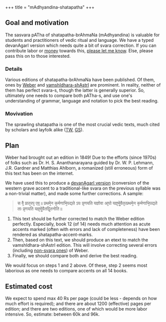 +++
title = "mAdhyandina-shatapatha"
+++

## Goal and motivation
The sasvara pATha of shatapatha-brAhmaNa (mAdhyandina) is valuable for students and practitioners of vedic ritual and language. We have a typed devanAgarI version which needs quite a bit of svara correction. If you can contribute labor or [money](https://vishvasa.github.io/interests/dharma-via-vishvas/) towards this, [please let me know](/groups/dyuganga/contact/). Else, please pass this on to those interested.

### Details
Various editions of shatapatha-brAhmaNa have been published. Of them, ones by [Weber](https://archive.org/details/in.ernet.dli.2015.283077/page/n805/mode/2up?view=theater) and [vamshIdhara-shAstrI](https://archive.org/details/satapatha_bahmanam_with_sayana_bhashya__harisvami_bhashya_ed._vamsidhara_sastri_1940_gangavishnu/Satapatha%20Bahmanam%20with%20Sayana%20Bhashya%20%26%20Harisvami%20Bhashya%20Part%201%20-%20Vamsidhara%20Sastri%201940%20%28Gangavishnu%29/page/n505/mode/1up) are prominent. In reality, neither of them has perfect svara-s, though the latter is generally superior. So, ultimately one needs to compare both pATha-s, and use one's understanding of grammar, language and notation to pick the best reading. 

### Movivation
The sprawling shatapatha is one of the most crucial vedic texts, much cited by scholars and layfolk alike ([TW](https://twitter.com/search?q=shatapatha&src=typed_query), [GS](https://www.google.com/search?tbm=bks&q=shatapatha)).

## Plan
Weber had brought out an edition in 1849! Due to the efforts (since 1970s) of folks such as Dr. H. S. Ananthanarayana guided by Dr. W. P. Lehmann, J.R. Gardner and Matthias Ahlborn, a romanized (still erroneous) form of this text has been on the internet. 

We have used this to produce a [devanAgarI version](https://vishvasa.github.io/vedAH_yajuH/vAjasaneyam/mAdhyandinam/shatapatha-brAhmaNam/weber-srotaH/sasvaram/01/01/1/) (conversion of the western grave accent to a traditional-like svara on the previous syllable was a non-trivial matter), and made some further corrections. A sample:

> स वै᳘ प्रात᳘रप᳘ एव᳟॥
प्रथमे᳘न क᳘र्मणाभि᳘पद्यते ऽपः प्र᳘णयति यज्ञोवा आ᳘पो यज्ञ᳘मेॗवैत᳘त्प्रथमे᳘न क᳘र्मणाभि᳘पद्यते ताः प्र᳘णयति यज्ञ᳘मेॗवैतद्वि᳘तनोति॥

1. This text should be further corrected to match the Weber edition perfectly. Especially, book 12 (of 14) needs much attention as acute accents marked (often with errors and lack of completeness) have been rendered as shatapatha-accent-marks.
2. Then, based on this text, we should produce an etext to match the vamshIdhara-shAstrI edition. This will involve correcting several errors (including [non-svara ones](https://vishvasa.github.io/vedAH_yajuH/vAjasaneyam/mAdhyandinam/shatapatha-brAhmaNam/weber-srotaH/)) of Weber.
3. Finally, we should compare both and derive the best reading.

We would focus on steps 1 and 2 above. Of these, step 2 seems most laborious as one needs to compare accents on all 14 books. 

## Estimated cost
We expect to spend max 40 Rs per page (could be less - depends on how much effort is required); and there are about 1200 (effective) pages per edition; and there are two editions, one of which would be more labor intensive. So, estimate: between 60k and 96k.